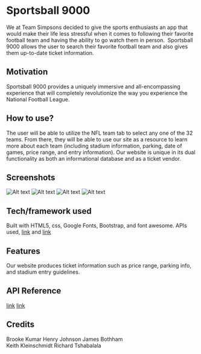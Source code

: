 # Sportsball 9000

We at Team Simpsons decided to give the sports enthusiasts an app that would make their life less stressful when it comes to following their favorite football team and having the ability to go watch them in person.  Sportsball 9000 allows the user to search their favorite football team and also gives them up-to-date ticket information.

## Motivation

Sportsball 9000 provides a uniquely immersive and all-encompassing experience that will completely revolutionize the way you experience the National Football League.

## How to use? 

The user will be able to utilize the NFL team tab to select any one of the 32 teams.  From there, they will be able to use our site as a resource to learn more about each team (including stadium information, parking, date of games, price range, and entry information).  Our website is unique in its dual functionality as both an informational database and as a ticket vendor.


## Screenshots

![Alt text](https://github.com/brookekumar/TeamSimpsons/assets/images/homepage.jpg?raw=true "homepage")
![Alt text](https://github.com/brookekumar/TeamSimpsons/assets/images/hamburgerdropdown.jpg?raw=true "dropdown tab")
![Alt text](https://github.com/brookekumar/TeamSimpsons/assets/images/selectteam.jpg?raw=true "select team option")
![Alt text](https://github.com/brookekumar/TeamSimpsons/assets/images/stadiuminfo.jpg?raw=true "stadium info")



## Tech/framework used

Built with HTML5, css, Google Fonts, Bootstrap, and font awesome.  APIs used, [link]("https://www.thesportsdb.com/api/v1/json/) and [link](https://app.ticketmaster.com/discovery/v2/events.json?)

## Features
Our website produces ticket information such as price range, parking info, and stadium entry guidelines.



## API Reference

 [link]("https://www.thesportsdb.com/api/v1/json/)
 [link](https://app.ticketmaster.com/discovery/v2/events.json?)

## Credits

<!-- Include team members -->
Brooke Kumar
Henry Johnson
James Bothham  
Keith Kleinschmidt
Richard Tshabalala
